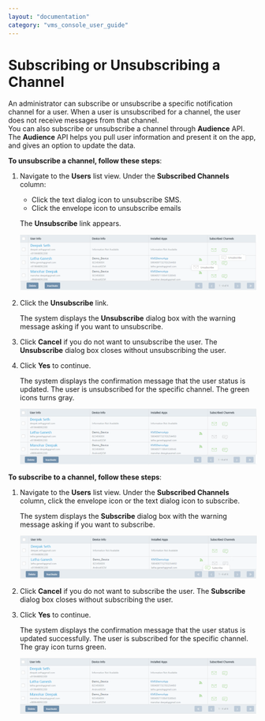 ```yaml
---
layout: "documentation"
category: "vms_console_user_guide"
---
```

                           


Subscribing or Unsubscribing a Channel
======================================

An administrator can subscribe or unsubscribe a specific notification channel for a user. When a user is unsubscribed for a channel, the user does not receive messages from that channel.  
You can also subscribe or unsubscribe a channel through **Audience** API. The **Audience** API helps you pull user information and present it on the app, and gives an option to update the data.

**To unsubscribe a channel, follow these steps**:

1.  Navigate to the **Users** list view. Under the **Subscribed Channels** column:
    
    *   Click the text dialog icon to unsubscribe SMS.
    *   Click the envelope icon to unsubscribe emails
    
    The **Unsubscribe** link appears.
    
    ![](../Resources/Images/Overview/Subscribers/Users/unsubscribe1_597x140.png)
    
2.  Click the **Unsubscribe** link.
    
    The system displays the **Unsubscribe** dialog box with the warning message asking if you want to unsubscribe.
    
3.  Click **Cancel** if you do not want to unsubscribe the user. The **Unsubscribe** dialog box closes without unsubscribing the user.
4.  Click **Yes** to continue.
    
    The system displays the confirmation message that the user status is updated. The user is unsubscribed for the specific channel. The green icons turns gray.
    
    ![](../Resources/Images/Overview/Subscribers/Users/unsubscribe2_597x141.png)
    

**To subscribe to a channel, follow these steps**:

1.  Navigate to the **Users** list view. Under the **Subscribed Channels** column, click the envelope icon or the text dialog icon to subscribe.
    
    The system displays the **Subscribe** dialog box with the warning message asking if you want to subscribe.
    
    ![](../Resources/Images/Overview/Subscribers/Users/unsubscribe4_597x107.png)
    
2.  Click **Cancel** if you do not want to subscribe the user. The **Subscribe** dialog box closes without subscribing the user.
3.  Click **Yes** to continue.
    
    The system displays the confirmation message that the user status is updated successfully. The user is subscribed for the specific channel. The gray icon turns green.
    
    ![](../Resources/Images/Overview/Subscribers/Users/unsubscribe3_595x141.png)
